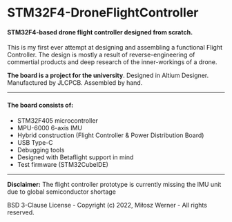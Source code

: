 # STM32F4-DroneFlightController
#### STM32F4-based drone flight controller designed from scratch.

This is my first ever attempt at designing and assembling a functional Flight Controller. The design is mostly a result of reverse-engineering of commertial products and deep research of the inner-workings of a drone.

**The board is a project for the university**. Designed in Altium Designer. Manufactured by JLCPCB. Assembled by hand.
___

#### The board consists of:
* STM32F405 microcontroller
* MPU-6000 6-axis IMU
* Hybrid construction (Flight Controller & Power Distribution Board)
* USB Type-C
* Debugging tools
* Designed with Betaflight support in mind
* Test firmware (STM32CubeIDE)
___

**Disclaimer:** The flight controller prototype is currently missing the IMU unit due to global semiconductor shortage

BSD 3-Clause License - Copyright (c) 2022, Miłosz Werner - All rights reserved.
